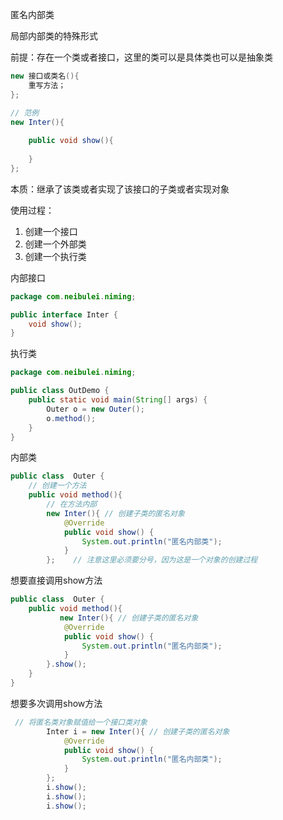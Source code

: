 匿名内部类

局部内部类的特殊形式

前提：存在一个类或者接口，这里的类可以是具体类也可以是抽象类

```java
new 接口或类名(){
    重写方法；
};
```

```java
// 范例
new Inter(){
    
    public void show(){
        
    }
};
```

本质：继承了该类或者实现了该接口的子类或者实现对象

使用过程：

1. 创建一个接口
2. 创建一个外部类
3. 创建一个执行类

内部接口

```java
package com.neibulei.niming;

public interface Inter {
    void show();
}
```

执行类

```java
package com.neibulei.niming;

public class OutDemo {
    public static void main(String[] args) {
        Outer o = new Outer();
        o.method();
    }
}
```

内部类

```java
public class  Outer {
    // 创建一个方法
    public void method(){
        // 在方法内部
        new Inter(){ // 创建子类的匿名对象
            @Override
            public void show() {
                System.out.println("匿名内部类");
            }
        };    // 注意这里必须要分号，因为这是一个对象的创建过程
```

想要直接调用show方法

```java
public class  Outer {
    public void method(){
           new Inter(){ // 创建子类的匿名对象
            @Override
            public void show() {
                System.out.println("匿名内部类");
            }
        }.show();
    }
}
```

想要多次调用show方法

```java
 // 将匿名类对象赋值给一个接口类对象
        Inter i = new Inter(){ // 创建子类的匿名对象
            @Override
            public void show() {
                System.out.println("匿名内部类");
            }
        };
        i.show();
        i.show();
        i.show();
```

